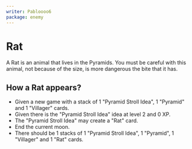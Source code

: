 ```yaml
---
writer: Pabloooo6
package: enemy
---
```


# Rat

A Rat is an animal that lives in the Pyramids. You must be careful with this animal,
not because of the size, is more dangerous the bite that it has.

## How a Rat appears?

 * Given a new game with a stack of 1 "Pyramid Stroll Idea", 1 "Pyramid" and 1 "Villager" cards.
 * Given there is the "Pyramid Stroll Idea" idea at level 2 and 0 XP.
 * The "Pyramid Stroll Idea" may create a "Rat" card.
 * End the current moon.
 * There should be 1 stacks of 1 "Pyramid Stroll Idea", 1 "Pyramid", 1 "Villager" and 1 "Rat" cards.
